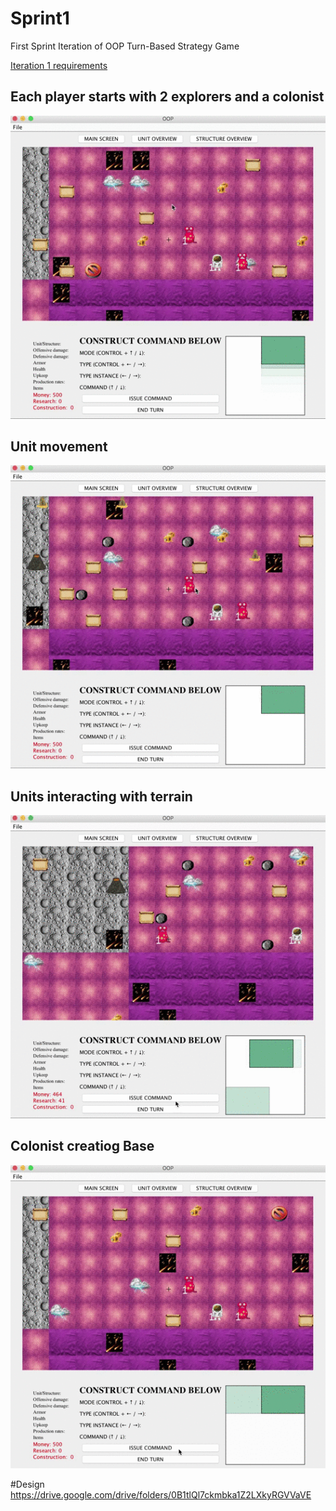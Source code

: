 # Sprint1
First Sprint Iteration of OOP Turn-Based Strategy Game

[Iteration 1 requirements](Iteration1_Requirements.pdf)

## Each player starts with 2 explorers and a colonist

 ![alt tag](demo/mapDemo.gif)

## Unit movement

 ![alt tag](demo/gatherResource.gif)

## Units interacting with terrain

  ![alt tag](demo/instantDeath.gif)
  
## Colonist creatiog Base

  ![alt tag](demo/makeBase.gif)

#Design
https://drive.google.com/drive/folders/0B1tlQl7ckmbka1Z2LXkyRGVVaVE
